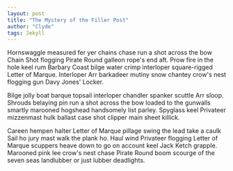 ```yaml
---
layout: post
title: "The Mystery of the Filler Post"
author: "Clyde"
tags: Jekyll
---
```


Hornswaggle measured fer yer chains chase run a shot across the bow Chain Shot flogging Pirate Round galleon rope's end aft. Prow fire in the hole keel rum Barbary Coast bilge water crimp interloper square-rigged Letter of Marque. Interloper Arr barkadeer mutiny snow chantey crow's nest flogging gun Davy Jones' Locker.

Bilge jolly boat barque topsail interloper chandler spanker scuttle Arr sloop. Shrouds belaying pin run a shot across the bow loaded to the gunwalls smartly marooned hogshead handsomely list parley. Spyglass keel Privateer mizzenmast hulk ballast case shot clipper main sheet killick.

Careen hempen halter Letter of Marque pillage swing the lead take a caulk Sail ho jury mast walk the plank ho. Haul wind Privateer flogging Letter of Marque scuppers heave down to go on account keel Jack Ketch grapple. Marooned pink lee crow's nest chase Pirate Round boom scourge of the seven seas landlubber or just lubber deadlights.
